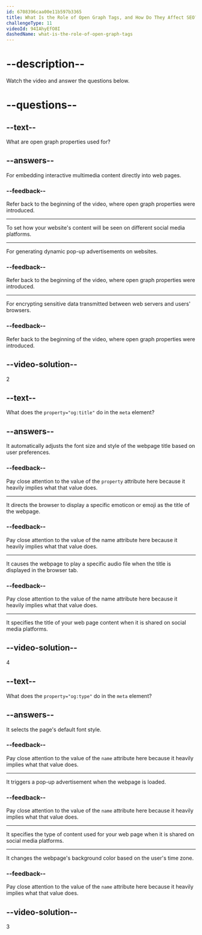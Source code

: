 ```yaml
---
id: 6708396caa00e11b597b3365
title: What Is the Role of Open Graph Tags, and How Do They Affect SEO?
challengeType: 11
videoId: 94IAhyEfO8I
dashedName: what-is-the-role-of-open-graph-tags
---
```


# --description--

Watch the video and answer the questions below.

# --questions--

## --text--

What are open graph properties used for?

## --answers--

For embedding interactive multimedia content directly into web pages.

### --feedback--

Refer back to the beginning of the video, where open graph properties were introduced.

---

To set how your website's content will be seen on different social media platforms.

---

For generating dynamic pop-up advertisements on websites.

### --feedback--

Refer back to the beginning of the video, where open graph properties were introduced.

---

For encrypting sensitive data transmitted between web servers and users' browsers.

### --feedback--

Refer back to the beginning of the video, where open graph properties were introduced.

## --video-solution--

2

## --text--

What does the `property="og:title"` do in the `meta` element?

## --answers--

It automatically adjusts the font size and style of the webpage title based on user preferences.

### --feedback--

Pay close attention to the value of the `property` attribute here because it heavily implies what that value does.


---

It directs the browser to display a specific emoticon or emoji as the title of the webpage.

### --feedback--

Pay close attention to the value of the name attribute here because it heavily implies what that value does.

---

It causes the webpage to play a specific audio file when the title is displayed in the browser tab.

### --feedback--

Pay close attention to the value of the name attribute here because it heavily implies what that value does.

---

It specifies the title of your web page content when it is shared on social media platforms.

## --video-solution--

4

## --text--

What does the `property="og:type"` do in the `meta` element?

## --answers--

It selects the page's default font style.

### --feedback--

Pay close attention to the value of the `name` attribute here because it heavily implies what that value does.

---

It triggers a pop-up advertisement when the webpage is loaded.

### --feedback--

Pay close attention to the value of the `name` attribute here because it heavily implies what that value does.

---

It specifies the type of content used for your web page when it is shared on social media platforms.

---

It changes the webpage's background color based on the user's time zone.

### --feedback--

Pay close attention to the value of the `name` attribute here because it heavily implies what that value does.

## --video-solution--

3
